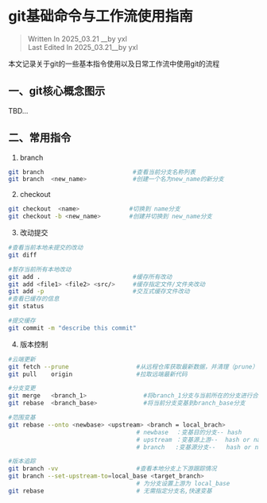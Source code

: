 # git基础命令与工作流使用指南

> Written  In 2025_03.21 __by yxl   
> Last Edited In 2025_03.21__by yxl

本文记录关于git的一些基本指令使用以及日常工作流中使用git的流程

## 一、git核心概念图示

TBD...

## 二、常用指令


1. branch

```bash
git branch                         #查看当前分支名称列表
git branch  <new_name>             #创建一个名为new_name的新分支
```


2. checkout

```bash
git checkout  <name>              #切换到 name分支
git checkout -b <new_name>        #创建并切换到 new_name分支
```

3. 改动提交

```bash
#查看当前本地未提交的改动
git diff 
```

```bash
#暂存当前所有本地改动
git add .                          #缓存所有改动
git add <file1> <file2> <src/>     #缓存指定文件/文件夹改动
git add -p                         #交互式缓存文件改动
#查看已缓存的信息
git status 

```

```bash
#提交缓存
git commit -m "describe this commit"
```


4. 版本控制

```bash
#云端更新
git fetch --prune                   #从远程仓库获取最新数据，并清理（prune）已删除的远程跟踪分支
git pull    origin                  #拉取远端最新代码
```

```bash
#分支变更
git merge   <branch_1>                #将branch_1分支与当前所在的分支进行合并
git rebase  <branch_base>             #将当前分支变基到branch_base分支
``` 

```bash
#范围变基
git rebase --onto <newbase> <upstream> <branch = local_brach>
                                    # newbase  ：变基目的分支-- hash 
                                    # upstream ：变基源上游--  hash or name
                                    # branch   :变基源分支--   hash or name (defualt to current branch)
```

```bash
#版本追踪
git branch -vv                      #查看本地分支上下游跟踪情况
git branch --set-upstream-to=local_base <target_branch>  
                                    # 为分支设置上游为 local_base
git rebase                          # 无需指定分支名,快速变基
```



```bash

```
